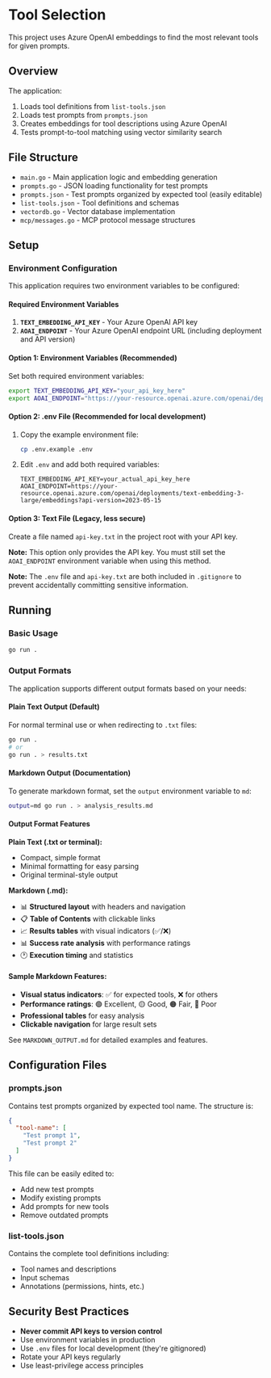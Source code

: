 # Tool Selection

This project uses Azure OpenAI embeddings to find the most relevant tools for given prompts.

## Overview

The application:
1. Loads tool definitions from `list-tools.json`
2. Loads test prompts from `prompts.json`
3. Creates embeddings for tool descriptions using Azure OpenAI
4. Tests prompt-to-tool matching using vector similarity search

## File Structure

- `main.go` - Main application logic and embedding generation
- `prompts.go` - JSON loading functionality for test prompts
- `prompts.json` - Test prompts organized by expected tool (easily editable)
- `list-tools.json` - Tool definitions and schemas
- `vectordb.go` - Vector database implementation
- `mcp/messages.go` - MCP protocol message structures

## Setup

### Environment Configuration

This application requires two environment variables to be configured:

#### Required Environment Variables

1. **`TEXT_EMBEDDING_API_KEY`** - Your Azure OpenAI API key
2. **`AOAI_ENDPOINT`** - Your Azure OpenAI endpoint URL (including deployment and API version)

#### Option 1: Environment Variables (Recommended)
Set both required environment variables:

```bash
export TEXT_EMBEDDING_API_KEY="your_api_key_here"
export AOAI_ENDPOINT="https://your-resource.openai.azure.com/openai/deployments/text-embedding-3-large/embeddings?api-version=2023-05-15"
```

#### Option 2: .env File (Recommended for local development)
1. Copy the example environment file:
   ```bash
   cp .env.example .env
   ```
2. Edit `.env` and add both required variables:
   ```
   TEXT_EMBEDDING_API_KEY=your_actual_api_key_here
   AOAI_ENDPOINT=https://your-resource.openai.azure.com/openai/deployments/text-embedding-3-large/embeddings?api-version=2023-05-15
   ```

#### Option 3: Text File (Legacy, less secure)
Create a file named `api-key.txt` in the project root with your API key.

**Note:** This option only provides the API key. You must still set the `AOAI_ENDPOINT` environment variable when using this method.

**Note:** The `.env` file and `api-key.txt` are both included in `.gitignore` to prevent accidentally committing sensitive information.

## Running

### Basic Usage
```bash
go run .
```

### Output Formats

The application supports different output formats based on your needs:

#### Plain Text Output (Default)
For normal terminal use or when redirecting to `.txt` files:
```bash
go run .
# or
go run . > results.txt
```

#### Markdown Output (Documentation)
To generate markdown format, set the `output` environment variable to `md`:

```bash
output=md go run . > analysis_results.md
```

#### Output Format Features

**Plain Text (.txt or terminal):**
- Compact, simple format
- Minimal formatting for easy parsing
- Original terminal-style output

**Markdown (.md):**
- 📊 **Structured layout** with headers and navigation
- 📋 **Table of Contents** with clickable links
- 📈 **Results tables** with visual indicators (✅/❌)
- 📊 **Success rate analysis** with performance ratings
- 🕐 **Execution timing** and statistics

#### Sample Markdown Features:
- **Visual status indicators**: ✅ for expected tools, ❌ for others
- **Performance ratings**: 🟢 Excellent, 🟡 Good, 🟠 Fair, 🔴 Poor
- **Professional tables** for easy analysis
- **Clickable navigation** for large result sets

See `MARKDOWN_OUTPUT.md` for detailed examples and features.

## Configuration Files

### prompts.json
Contains test prompts organized by expected tool name. The structure is:

```json
{
  "tool-name": [
    "Test prompt 1",
    "Test prompt 2"
  ]
}
```

This file can be easily edited to:
- Add new test prompts
- Modify existing prompts
- Add prompts for new tools
- Remove outdated prompts

### list-tools.json
Contains the complete tool definitions including:
- Tool names and descriptions
- Input schemas
- Annotations (permissions, hints, etc.)

## Security Best Practices

- **Never commit API keys to version control**
- Use environment variables in production
- Use `.env` files for local development (they're gitignored)
- Rotate your API keys regularly
- Use least-privilege access principles
